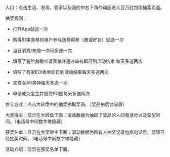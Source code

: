 入口：点击生活、发现、管家以及我的中右下角的动画进入百万红包雨抽奖页面。

抽奖规则：

* 打开App就送一次

* 购得$1美食券的用户参与送券得券（邀请好友）就送一次

* 当日消费/充值一次可多送一次

* 填写了避险救助申请表单并通过审核即日到活动结束 每天多送两次
* 填写了有家EOI表单即日到活动结束每天多送两次
* 宝赏女神/男神每天多送一次
* 申请成为宝主并首次PO图每天多送两次

参与方式：点击大转盘中的抽奖抽取奖品。（奖品由后台设置）

大奖得主：显示在大转盘下面；滚动数据为抽取了奖品的人的电话号以及获奖时间。（电话号中间数字做隐藏）

获奖名单：显示在大奖得主下面；滚动数据为所有人抽奖记录包括电话号、奖项已经抽奖时间。（电话号中间数字做隐藏）

活动介绍：显示在获奖名单下面。


